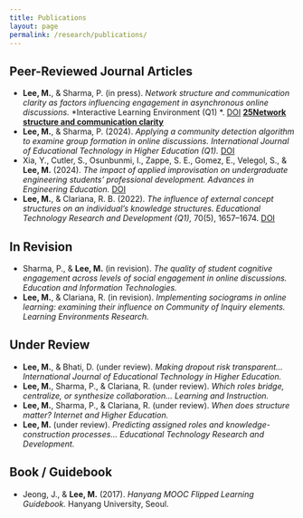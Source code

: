 ```yaml
---
title: Publications
layout: page
permalink: /research/publications/
---
```


## Peer-Reviewed Journal Articles
- **Lee, M.**, & Sharma, P. (in press). *Network structure and communication clarity as factors influencing engagement in asynchronous online discussions.* *Interactive Learning Environment (Q1) *. [DOI](http://dx.doi.org/10.1080/10494820.2025.2550035)
**[25Network structure and communication clarity](https://mlee010.github.io/MinkyungLee/files/AERA23_Louvain.pdf)**
- **Lee, M.**, & Sharma, P. (2024). *Applying a community detection algorithm to examine group formation in online discussions.* *International Journal of Educational Technology in Higher Education (Q1).* [DOI](https://doi.org/10.1186/s41239-024-00495-w)
- Xia, Y., Cutler, S., Osunbunmi, I., Zappe, S. E., Gomez, E., Velegol, S., & **Lee, M.** (2024). *The impact of applied improvisation on undergraduate engineering students’ professional development.* *Advances in Engineering Education.* [DOI](https://doi.org/10.18260/3-1-1153-36069)
- **Lee, M.**, & Clariana, R. B. (2022). *The influence of external concept structures on an individual’s knowledge structures.* *Educational Technology Research and Development (Q1),* 70(5), 1657–1674. [DOI](http://dx.doi.org/10.1007/s11423-022-10144-6)

## In Revision
- Sharma, P., & **Lee, M.** (in revision). *The quality of student cognitive engagement across levels of social engagement in online discussions.* *Education and Information Technologies.*
- **Lee, M.**, & Clariana, R. (in revision). *Implementing sociograms in online learning: examining their influence on Community of Inquiry elements.* *Learning Environments Research.*

## Under Review
- **Lee, M.**, & Bhati, D. (under review). *Making dropout risk transparent…* *International Journal of Educational Technology in Higher Education.*
- **Lee, M.**, Sharma, P., & Clariana, R. (under review). *Which roles bridge, centralize, or synthesize collaboration…* *Learning and Instruction.*
- **Lee, M.**, Sharma, P., & Clariana, R. (under review). *When does structure matter?* *Internet and Higher Education.*
- **Lee, M.** (under review). *Predicting assigned roles and knowledge-construction processes…* *Educational Technology Research and Development.*

## Book / Guidebook
- Jeong, J., & **Lee, M.** (2017). *Hanyang MOOC Flipped Learning Guidebook.* Hanyang University, Seoul.
